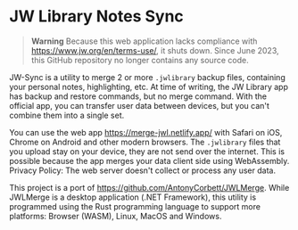 # JW Library Notes Sync

> **Warning**
> Because this web application lacks compliance with <https://www.jw.org/en/terms-use/>, it shuts down.
> Since June 2023, this GitHub repository no longer contains any source code.

JW-Sync is a utility to merge 2 or more `.jwlibrary` backup files,
containing your personal notes, highlighting, etc.
At time of writing, the JW Library app has backup and restore commands,
but no merge command.
With the official app, you can transfer user data between devices,
but you can't combine them into a single set.

You can use the web app <https://merge-jwl.netlify.app/> with Safari on iOS, Chrome on Android
and other modern browsers.
The `.jwlibrary` files that you upload stay on your device, they are not send over the internet.
This is possible because the app merges your data client side using WebAssembly.
Privacy Policy: The web server doesn't collect or process any user data.

This project is a port of <https://github.com/AntonyCorbett/JWLMerge>.
While JWLMerge is a desktop application (.NET Framework), this utility is programmed
using the Rust programming language to support more platforms:
Browser (WASM), Linux, MacOS and Windows.

